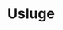 ---
title: "Usluge"
draft: false
# page title background image
bg_image: "images/backgrounds/page-title-usluge.jpg"
# meta description
description : "Nudimo vam mogućnost da saradnjom sa nama, stvari sagledamo sa različitih aspekata i unapredimo vašu uslugu."
---